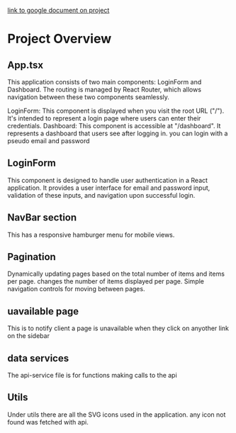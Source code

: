 [link to google document on project](https://docs.google.com/document/d/1emHP1e-VeTOe6HqN1e_Qz29aFigNUxVPoRv_jS6BL-k/edit?usp=sharing)

# Project Overview
## App.tsx
This application consists of two main components: LoginForm and Dashboard. The routing is managed by React Router, which allows navigation between these two components seamlessly.

LoginForm: This component is displayed when you visit the root URL ("/"). It's intended to represent a login page where users can enter their credentials.
Dashboard: This component is accessible at "/dashboard". It represents a dashboard that users see after logging in.
you can login with a pseudo email and password

## LoginForm
This component is designed to handle user authentication in a React application. It provides a user interface for email and password input, validation of these inputs, and navigation upon successful login. 

## NavBar section
This has a responsive hamburger menu for mobile views.
## Pagination 
Dynamically updating pages based on the total number of items and items per page.
changes the number of items displayed per page.
Simple navigation controls for moving between pages.

## uavailable page
This is to notify client a page is unavailable when they click on anyother link on the sidebar

## data services 
The api-service file is for functions making calls to the api

## Utils 
Under utils there are all the SVG icons used in the application. any icon not found was fetched with api.



